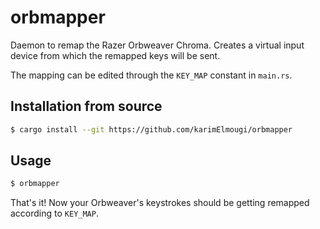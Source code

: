 # orbmapper

Daemon to remap the Razer Orbweaver Chroma. Creates a virtual input device from which the 
remapped keys will be sent.

The mapping can be edited through the `KEY_MAP` constant in `main.rs`.

## Installation from source

```sh
$ cargo install --git https://github.com/karimElmougi/orbmapper
```

## Usage

```sh
$ orbmapper
```

That's it! Now your Orbweaver's keystrokes should be getting remapped according to `KEY_MAP`.

